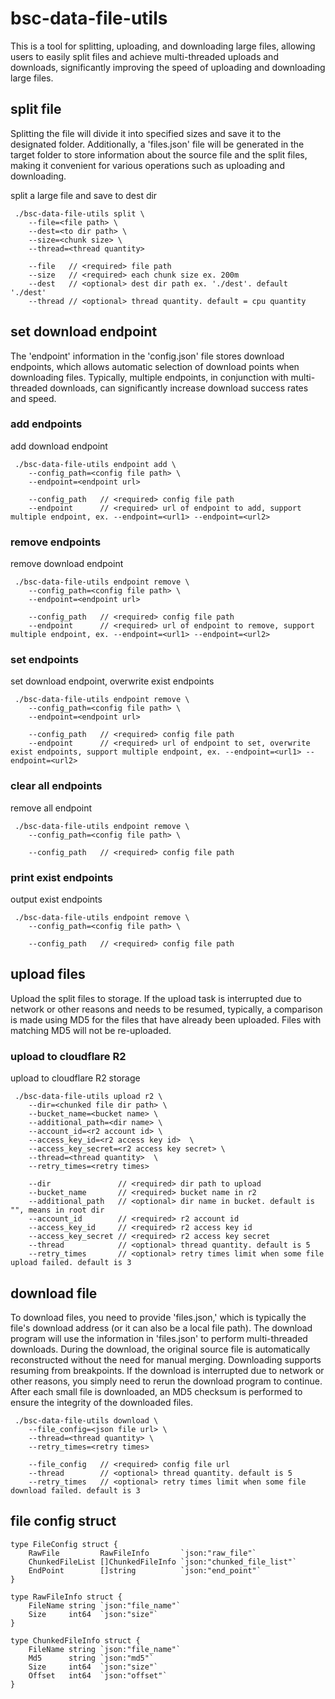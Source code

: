 # bsc-data-file-utils

This is a tool for splitting, uploading, and downloading large files, allowing users to easily split files and achieve multi-threaded uploads and downloads, significantly improving the speed of uploading and downloading large files.

## split file

Splitting the file will divide it into specified sizes and save it to the designated folder. Additionally, a 'files.json' file will be generated in the target folder to store information about the source file and the split files, making it convenient for various operations such as uploading and downloading.

split a large file and save to dest dir

```text
 ./bsc-data-file-utils split \
    --file=<file path> \
    --dest=<to dir path> \
    --size=<chunk size> \
    --thread=<thread quantity>
```

```text
    --file   // <required> file path
    --size   // <required> each chunk size ex. 200m 
    --dest   // <optional> dest dir path ex. './dest'. default './dest'   
    --thread // <optional> thread quantity. default = cpu quantity
```

## set download endpoint

The 'endpoint' information in the 'config.json' file stores download endpoints, which allows automatic selection of download points when downloading files. Typically, multiple endpoints, in conjunction with multi-threaded downloads, can significantly increase download success rates and speed.

### add endpoints

add download endpoint

```text
 ./bsc-data-file-utils endpoint add \
    --config_path=<config file path> \
    --endpoint=<endpoint url>
```

```text
    --config_path   // <required> config file path
    --endpoint      // <required> url of endpoint to add, support multiple endpoint, ex. --endpoint=<url1> --endpoint=<url2>
```

### remove endpoints

remove download endpoint

```text
 ./bsc-data-file-utils endpoint remove \
    --config_path=<config file path> \
    --endpoint=<endpoint url>
```

```text
    --config_path   // <required> config file path
    --endpoint      // <required> url of endpoint to remove, support multiple endpoint, ex. --endpoint=<url1> --endpoint=<url2>
```

### set endpoints

set download endpoint, overwrite exist endpoints

```text
 ./bsc-data-file-utils endpoint remove \
    --config_path=<config file path> \
    --endpoint=<endpoint url>
```

```text
    --config_path   // <required> config file path
    --endpoint      // <required> url of endpoint to set, overwrite exist endpoints, support multiple endpoint, ex. --endpoint=<url1> --endpoint=<url2>
```

### clear all endpoints

remove all endpoint

```text
 ./bsc-data-file-utils endpoint remove \
    --config_path=<config file path> \
```

```text
    --config_path   // <required> config file path
```

### print exist endpoints

output exist endpoints

```text
 ./bsc-data-file-utils endpoint remove \
    --config_path=<config file path> \
```

```text
    --config_path   // <required> config file path
```

## upload files

Upload the split files to storage. If the upload task is interrupted due to network or other reasons and needs to be resumed, typically, a comparison is made using MD5 for the files that have already been uploaded. Files with matching MD5 will not be re-uploaded.

### upload to cloudflare R2

upload to cloudflare R2 storage

```text
 ./bsc-data-file-utils upload r2 \
    --dir=<chunked file dir path> \
    --bucket_name=<bucket name> \
    --additional_path=<dir name> \
    --account_id=<r2 account id> \
    --access_key_id=<r2 access key id>  \
    --access_key_secret=<r2 access key secret> \
    --thread=<thread quantity>  \
    --retry_times=<retry times>
```

```text
    --dir               // <required> dir path to upload
    --bucket_name       // <required> bucket name in r2
    --additional_path   // <optional> dir name in bucket. default is "", means in root dir
    --account_id        // <required> r2 account id
    --access_key_id     // <required> r2 access key id
    --access_key_secret // <required> r2 access key secret
    --thread            // <optional> thread quantity. default is 5
    --retry_times       // <optional> retry times limit when some file upload failed. default is 3
```

## download file

To download files, you need to provide 'files.json,' which is typically the file's download address (or it can also be a local file path). The download program will use the information in 'files.json' to perform multi-threaded downloads. During the download, the original source file is automatically reconstructed without the need for manual merging. Downloading supports resuming from breakpoints. If the download is interrupted due to network or other reasons, you simply need to rerun the download program to continue. After each small file is downloaded, an MD5 checksum is performed to ensure the integrity of the downloaded files.

```text
 ./bsc-data-file-utils download \
    --file_config=<json file url> \
    --thread=<thread quantity> \
    --retry_times=<retry times>
```

```text
    --file_config   // <required> config file url
    --thread        // <optional> thread quantity. default is 5
    --retry_times   // <optional> retry times limit when some file download failed. default is 3
```

## file config struct

```golang
type FileConfig struct {
    RawFile         RawFileInfo       `json:"raw_file"`
    ChunkedFileList []ChunkedFileInfo `json:"chunked_file_list"`
    EndPoint        []string          `json:"end_point"`
}

type RawFileInfo struct {
    FileName string `json:"file_name"`
    Size     int64  `json:"size"`
}

type ChunkedFileInfo struct {
    FileName string `json:"file_name"`
    Md5      string `json:"md5"`
    Size     int64  `json:"size"`
    Offset   int64  `json:"offset"`
}
```
